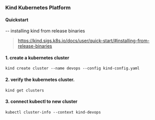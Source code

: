 ### Kind Kubernetes Platform

#### Quickstart
-- installing kind from release binaries
  > https://kind.sigs.k8s.io/docs/user/quick-start/#installing-from-release-binaries


#### 1. create a kubernetes cluster

```
kind create cluster --name devops --config kind-config.yaml
```

#### 2. verify the kubernetes cluster.

```
kind get clusters
```

#### 3. connect kubectl to new cluster

```
kubectl cluster-info --context kind-devops
```
